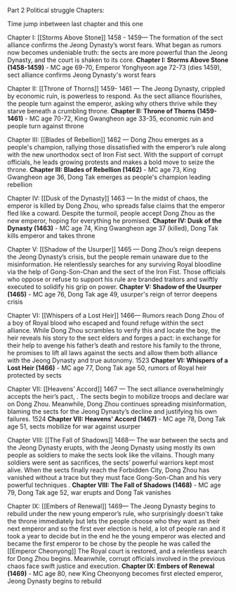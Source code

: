 Part 2 Political struggle Chapters:

Time jump inbetween last chapter and this one

Chapter I: [[Storms Above Stone]] 1458 - 1459— The formation of the sect alliance confirms the Jeong Dynasty’s worst fears. What began as rumors now becomes undeniable truth: the sects are more powerful than the Jeong Dynasty, and the court is shaken to its core. 
**Chapter I: Storms Above Stone (1458-1459)** - MC age 69-70, Emperor Yonghyeon age 72-73 (dies 1459), sect alliance confirms Jeong Dynasty's worst fears


Chapter II: [[Throne of Thorns]] 1459- 1461 — The Jeong Dynasty, crippled by economic ruin, is powerless to respond. As the sect alliance flourishes, the people turn against the emperor, asking why others thrive while they starve beneath a crumbling throne. 
**Chapter II: Throne of Thorns (1459-1461)** - MC age 70-72, King Gwangheon age 33-35, economic ruin and people turn against throne


Chapter III: [[Blades of Rebellion]] 1462 — Dong Zhou emerges as a people's champion, rallying those dissatisfied with the emperor’s rule along with the new unorthodox sect of Iron Fist sect. With the support of corrupt officials, he leads growing protests and makes a bold move to seize the throne. 
**Chapter III: Blades of Rebellion (1462)** - MC age 73, King Gwangheon age 36, Dong Tak emerges as people's champion leading rebellion


Chapter IV: [[Dusk of the Dynasty]]  1463 — In the midst of chaos, the emperor is killed by Dong Zhou, who spreads false claims that the emperor fled like a coward. Despite the turmoil, people  accept Dong Zhou as the new emperor, hoping for everything he promised. 
**Chapter IV: Dusk of the Dynasty (1463)** - MC age 74, King Gwangheon age 37 (killed), Dong Tak kills emperor and takes throne


Chapter V: [[Shadow of the Usurper]] 1465 — Dong Zhou’s reign deepens the Jeong Dynasty’s crisis, but the people remain unaware due to the misinformation. He relentlessly searches for any surviving Royal bloodline via the help of Gong-Son-Chan and the sect of the Iron Fist. Those officials who oppose or refuse to support his rule are branded traitors and swiftly executed to solidify his grip on power.
**Chapter V: Shadow of the Usurper (1465)** - MC age 76, Dong Tak age 49, usurper's reign of terror deepens crisis


Chapter VI: [[Whispers of a Lost Heir]] 1466— Rumors reach Dong Zhou of a boy of Royal blood who escaped and found refuge within the sect alliance. While Dong Zhou scrambles to verify this and locate the boy, the heir reveals his story to the sect elders and forges a pact: in exchange for their help to avenge his father’s death and restore his family to the throne, he promises to lift all laws against the sects and allow them both alliance with the Jeong Dynasty and true autonomy. 1523
**Chapter VI: Whispers of a Lost Heir (1466)** - MC age 77, Dong Tak age 50, rumors of Royal heir protected by sects


Chapter VII: [[Heavens’ Accord]] 1467 — The sect alliance overwhelmingly accepts the heir’s pact, . The sects begin to mobilize troops and declare war on Dong Zhou. Meanwhile, Dong Zhou continues spreading misinformation, blaming the sects for the Jeong Dynasty’s decline and justifying his own failures. 1524
**Chapter VII: Heavens' Accord (1467)** - MC age 78, Dong Tak age 51, sects mobilize for war against usurper


Chapter VIII: [[The Fall of Shadows]] 1468— The war between the sects and the Jeong Dynasty erupts, with the Jeong Dynasty using mostly its own people as soldiers to make the sects look like the villains. Though many soldiers were sent as sacrifices, the sects’ powerful warriors kept most alive. When the sects finally reach the Forbidden City, Dong Zhou has vanished without a trace but they must face Gong-Son-Chan and his very powerful techniques . 
**Chapter VIII: The Fall of Shadows (1468)** - MC age 79, Dong Tak age 52, war erupts and Dong Tak vanishes

 
Chapter IX: [[Embers of Renewal]] 1469— The Jeong Dynasty begins to rebuild under the new young emperor’s rule, who surprisingly doesn't take the throne immediately but lets the people choose who they want as their next emperor and so the first ever election is held, a lot of people ran and it took a year to decide but in the end he the young emperor was elected and became the first emperor to be chose by the people he was called the  [[Emperor Cheonyong]] The Royal court is restored, and a relentless search for Dong Zhou begins. Meanwhile, corrupt officials involved in the previous chaos face swift justice and execution. 
**Chapter IX: Embers of Renewal (1469)** - MC age 80, new King Cheonyong becomes first elected emperor, Jeong Dynasty begins to rebuild


